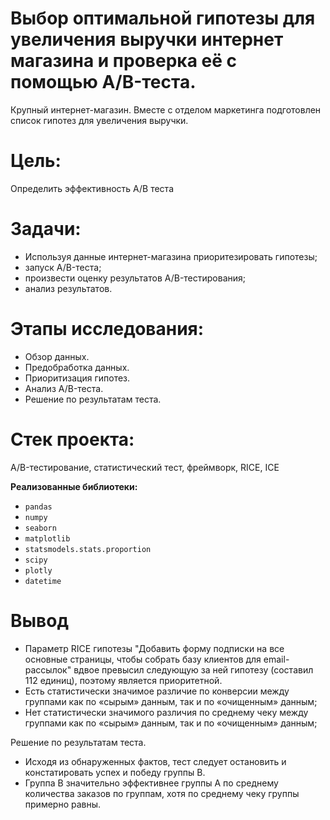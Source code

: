 # Выбор оптимальной гипотезы для увеличения выручки интернет магазина и проверка её с помощью A/B-теста.
Крупный интернет-магазин. Вместе с отделом маркетинга подготовлен список гипотез для увеличения выручки.

# Цель:
Определить эффективность А/В теста 

# Задачи:
-  Используя данные интернет-магазина приоритезировать гипотезы;
-  запуск A/B-теста;
-  произвести оценку результатов A/B-тестирования;
-   анализ результатов.
  
# Этапы исследования:
-   Обзор данных.
-  Предобработка данных.
- Приоритизация гипотез.
- Анализ A/B-теста.
- Решение по результатам теста.

# Стек проекта:
  A/B-тестирование, статистический тест, фреймворк, RICE, ICE
  
**Реализованные  библиотеки:**

-   `pandas`
-   `numpy`
-   `seaborn`
-   `matplotlib`
-   `statsmodels.stats.proportion`
-   `scipy`
-   `plotly`
-   `datetime`

# Вывод
-   Параметр RICE гипотезы "Добавить форму подписки на все основные страницы, чтобы собрать базу клиентов для email-рассылок" вдвое превысил следующую за ней гипотезу (составил 112 единиц), поэтому является приоритетной.
-   Есть статистически значимое различие по конверсии между группами как по «сырым» данным, так и по «очищенным» данным;
-  Нет статистически значимого различия по среднему чеку между группами как по «сырым» данным, так и по «очищенным» данным;

Решение по результатам теста.

-   Исходя из обнаруженных фактов, тест следует остановить и констатировать успех и победу группы B.
-   Группа B значительно эффективнее группы A по среднему количества заказов по группам, хотя по среднему чеку группы примерно равны.

